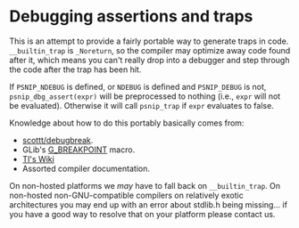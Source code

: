# Debugging assertions and traps

This is an attempt to provide a fairly portable way to generate traps
in code. `__builtin_trap` is `_Noreturn`, so the compiler may optimize
away code found after it, which means you can't really drop into a
debugger and step through the code after the trap has been hit.

If `PSNIP_NDEBUG` is defined, or `NDEBUG` is defined and `PSNIP_DEBUG`
is not, `psnip_dbg_assert(expr)` will be preprocessed to nothing
(i.e., `expr` will not be evaluated). Otherwise it will call
`psnip_trap` if `expr` evaluates to false.

Knowledge about how to do this portably basically comes from:

 * [scottt/debugbreak](https://github.com/scottt/debugbreak/).
 * GLib's [G_BREAKPOINT](https://developer.gnome.org/glib/stable/glib-Warnings-and-Assertions.html#G-BREAKPOINT:CAPS) macro.
 * [TI's Wiki](http://processors.wiki.ti.com/index.php/Software_Breakpoints_in_the_IDE)
 * Assorted compiler documentation.

On non-hosted platforms we *may* have to fall back on
`__builtin_trap`. On non-hosted non-GNU-compatible compilers on
relatively exotic architectures you may end up with an error about
stdlib.h being missing... if you have a good way to resolve that on
your platform please contact us.
